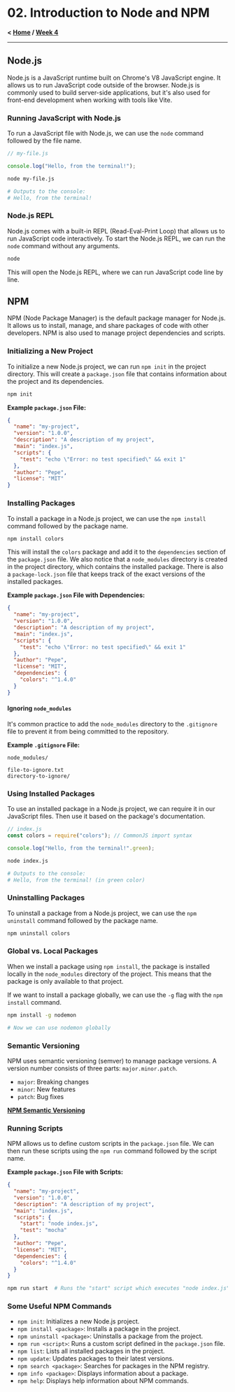 # 02. Introduction to Node and NPM

**< [Home](../../README.md) / [Week 4](../README.md)**

---

## Node.js

Node.js is a JavaScript runtime built on Chrome's V8 JavaScript engine. It allows us to run JavaScript code outside of the browser. Node.js is commonly used to build server-side applications, but it's also used for front-end development when working with tools like Vite.

### Running JavaScript with Node.js

To run a JavaScript file with Node.js, we can use the `node` command followed by the file name.

```javascript
// my-file.js

console.log("Hello, from the terminal!");
```

```sh
node my-file.js

# Outputs to the console:
# Hello, from the terminal!
```

### Node.js REPL

Node.js comes with a built-in REPL (Read-Eval-Print Loop) that allows us to run JavaScript code interactively. To start the Node.js REPL, we can run the `node` command without any arguments.

```sh
node
```

This will open the Node.js REPL, where we can run JavaScript code line by line.

## NPM

NPM (Node Package Manager) is the default package manager for Node.js. It allows us to install, manage, and share packages of code with other developers. NPM is also used to manage project dependencies and scripts.

### Initializing a New Project

To initialize a new Node.js project, we can run `npm init` in the project directory. This will create a `package.json` file that contains information about the project and its dependencies.

```sh
npm init
```

**Example `package.json` File:**

```json
{
  "name": "my-project",
  "version": "1.0.0",
  "description": "A description of my project",
  "main": "index.js",
  "scripts": {
    "test": "echo \"Error: no test specified\" && exit 1"
  },
  "author": "Pepe",
  "license": "MIT"
}
```

### Installing Packages

To install a package in a Node.js project, we can use the `npm install` command followed by the package name.

```sh
npm install colors
```

This will install the `colors` package and add it to the `dependencies` section of the `package.json` file. We also notice that a `node_modules` directory is created in the project directory, which contains the installed package. There is also a `package-lock.json` file that keeps track of the exact versions of the installed packages.

**Example `package.json` File with Dependencies:**

```json
{
  "name": "my-project",
  "version": "1.0.0",
  "description": "A description of my project",
  "main": "index.js",
  "scripts": {
    "test": "echo \"Error: no test specified\" && exit 1"
  },
  "author": "Pepe",
  "license": "MIT",
  "dependencies": {
    "colors": "^1.4.0"
  }
}
```

#### Ignoring `node_modules`

It's common practice to add the `node_modules` directory to the `.gitignore` file to prevent it from being committed to the repository.

**Example `.gitignore` File:**

```
node_modules/

file-to-ignore.txt
directory-to-ignore/
```

### Using Installed Packages

To use an installed package in a Node.js project, we can require it in our JavaScript files. Then use it based on the package's documentation.

```javascript
// index.js
const colors = require("colors"); // CommonJS import syntax

console.log("Hello, from the terminal!".green);
```

```sh
node index.js

# Outputs to the console:
# Hello, from the terminal! (in green color)
```

### Uninstalling Packages

To uninstall a package from a Node.js project, we can use the `npm uninstall` command followed by the package name.

```sh
npm uninstall colors
```

### Global vs. Local Packages

When we install a package using `npm install`, the package is installed locally in the `node_modules` directory of the project. This means that the package is only available to that project.

If we want to install a package globally, we can use the `-g` flag with the `npm install` command.

```sh
npm install -g nodemon

# Now we can use nodemon globally
```

### Semantic Versioning

NPM uses semantic versioning (semver) to manage package versions. A version number consists of three parts: `major.minor.patch`.

- `major`: Breaking changes
- `minor`: New features
- `patch`: Bug fixes

[**NPM Semantic Versioning**](https://docs.npmjs.com/about-semantic-versioning)

### Running Scripts

NPM allows us to define custom scripts in the `package.json` file. We can then run these scripts using the `npm run` command followed by the script name.

**Example `package.json` File with Scripts:**

```json
{
  "name": "my-project",
  "version": "1.0.0",
  "description": "A description of my project",
  "main": "index.js",
  "scripts": {
    "start": "node index.js",
    "test": "mocha"
  },
  "author": "Pepe",
  "license": "MIT",
  "dependencies": {
    "colors": "^1.4.0"
  }
}
```

```sh
npm run start  # Runs the "start" script which executes "node index.js"
```

### Some Useful NPM Commands

- `npm init`: Initializes a new Node.js project.
- `npm install <package>`: Installs a package in the project.
- `npm uninstall <package>`: Uninstalls a package from the project.
- `npm run <script>`: Runs a custom script defined in the `package.json` file.
- `npm list`: Lists all installed packages in the project.
- `npm update`: Updates packages to their latest versions.
- `npm search <package>`: Searches for packages in the NPM registry.
- `npm info <package>`: Displays information about a package.
- `npm help`: Displays help information about NPM commands.
